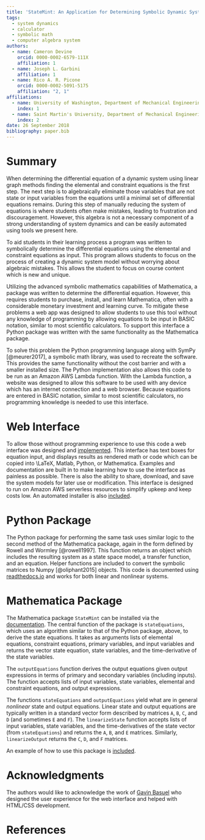 ```yaml
---
title: 'StateMint: An Application for Determining Symbolic Dynamic System Models using Linear Graph Methods'
tags:
  - system dynamics
  - calculator
  - symbolic math
  - computer algebra system
authors:
  - name: Cameron Devine
    orcid: 0000-0002-6579-111X
    affiliation: 1
  - name: Joseph L. Garbini
    affiliation: 1
  - name: Rico A. R. Picone
    orcid: 0000-0002-5091-5175
    affiliation: "2, 1"
affiliations:
  - name: University of Washington, Department of Mechanical Engineering
    index: 1
  - name: Saint Martin's University, Department of Mechanical Engineering
    index: 2
date: 26 September 2018
bibliography: paper.bib
---
```


# Summary

When determining the differential equation of a dynamic system using linear graph methods finding the elemental and constraint equations is the first step.
The next step is to algebraically eliminate those variables that are not state or input variables from the equations until a minimal set of differential equations remains.
During this step of manually reducing the system of equations is where students often make mistakes, leading to frustration and discouragement.
However, this algebra is not a necessary component of a strong understanding of system dynamics and can be easily automated using tools we present here.


To aid students in their learning process a program was written to symbolically determine the differential equations using the elemental and constraint equations as input.
This program allows students to focus on the process of creating a dynamic system model without worrying about algebraic mistakes.
This allows the student to focus on course content which is new and unique.

Utilizing the advanced symbolic mathematics capabilities of Mathematica, a package was written to determine the differential equation.
However, this requires students to purchase, install, and learn Mathematica, often with a considerable monetary investment and learning curve.
To mitigate these problems a web app was designed to allow students to use this tool without any knowledge of programming by allowing equations to be input in BASIC notation, similar to most scientific calculators.
To support this interface a Python package was written with the same functionality as the Mathematica package.

To solve this problem the Python programming language along with SymPy [@meurer2017], a symbolic math library, was used to recreate the software.
This provides the same functionality without the cost barrier and with a smaller installed size.
The Python implementation also allows this code to be run as an Amazon AWS Lambda function.
With the Lambda function, a website was designed to allow this software to be used with any device which has an internet connection and a web browser.
Because equations are entered in BASIC notation, similar to most scientific calculators, no programming knowledge is needed to use this interface.

# Web Interface

To allow those without programming experience to use this code a web interface was designed and [implemented](http://statum.camerondevine.me/).
This interface has text boxes for equation input, and displays results as rendered math or code which can be copied into \LaTeX, Matlab, Python, or Mathematica.
Examples and documentation are built in to make learning how to use the interface as painless as possible.
There is also the ability to share, download, and save the system models for later use or modification.
This interface is designed to run on Amazon AWS serverless resources to simplify upkeep and keep costs low.
An automated installer is also [included](https://github.com/CameronDevine/Statum/tree/master/web).

# Python Package

The Python package for performing the same task uses similar logic to the second method of the Mathematica package, again in the form defined by Rowell and Wormley [@rowell1997].
This function returns an object which includes the resulting system as a state space model, a transfer function, and an equation.
Helper functions are included to convert the symbolic matrices to Numpy [@oliphant2015] objects.
This code is documented using [readthedocs.io](https://statum.readthedocs.io/en/latest/) and works for both linear and nonlinear systems.

# Mathematica Package

The Mathematica package `StateMint` can be installed via the [documentation](https://github.com/CameronDevine/Statum/blob/master/mathematica/README.md). The central function of the package is `stateEquations`, which uses an algorithm similar to that of the Python package, above, to derive the state equations. It takes as arguments lists of elemental equations, constraint equations, primary variables, and input variables and returns the vector state equation, state variables, and the time-derivative of the state variables.

The `outputEquations` function derives the output equations given output expressions in terms of primary and secondary variables (including inputs). The function accepts lists of input variables, state variables, elemental and constraint equations, and output expressions.

The functions `stateEquations` and `outputEquations` yield what are in general *nonlinear* state and output equations. Linear state and output equations are typically written in a standard vector form described by matrices `A`, `B`, `C`, and `D` (and sometimes `E` and `F`). The `linearizeState` function accepts lists of input variables, state variables, and the time-derivatives of the state vector (from `stateEquations`) and returns the `A`, `B`, and `E` matrices. Similarly, `linearizeOutput` returns the `C`, `D`, and `F` matrices.

An example of how to use this package is [included](https://github.com/CameronDevine/Statum/blob/master/mathematica/Example.nb).

# Acknowledgments

The authors would like to acknowledge the work of [Gavin Basuel](https://www.gavinbasuel.com/) who designed the user experience for the web interface and helped with HTML/CSS development.

# References

<!--stackedit_data:
eyJkaXNjdXNzaW9ucyI6eyJTUjhYckl2em11VWpGY1paIjp7In
N0YXJ0Ijo2NjUsImVuZCI6ODIwLCJ0ZXh0IjoiV2hlbiBkZXRl
cm1pbmluZyB0aGUgZGlmZmVyZW50aWFsIGVxdWF0aW9uIG9mIG
EgZHluYW1pYyBzeXN0ZW0gdXNpbmcgbGluZWFyIGdyYeKApiJ9
LCJleVB3U3hGS1pTN3ViaWxuIjp7InN0YXJ0IjoxMTM3LCJlbm
QiOjExMzcsInRleHQiOiJXaGVuIGxlYXJuaW5nIHN5c3RlbSBk
eW5hbWljcywgc3R1ZGVudHMgd29yayBtYW55IHByb2JsZW1zIG
FzIGEgcGFydCBvZiB0aGVpciBj4oCmIn0sImtJdEwxUVZCSEl5
a21UQnQiOnsic3RhcnQiOjEyOTIsImVuZCI6MTQ2MywidGV4dC
I6IlRvIGFpZCBzdHVkZW50cyBpbiB0aGVpciBsZWFybmluZyBw
cm9jZXNzIGEgcHJvZ3JhbSB3YXMgd3JpdHRlbiB0byBzeW1ib2
xpY2FsbHnigKYifSwicngyTHVtZGNLVkVpMmZVSyI6eyJzdGFy
dCI6MjM5MiwiZW5kIjoyMzk2LCJ0ZXh0IjoidXNlZCJ9LCJFVV
JPRjRhRjdCQjd0OERKIjp7InN0YXJ0Ijo0MzAwLCJlbmQiOjQz
OTAsInRleHQiOiJbZG9jdW1lbnRhdGlvbl0oKSJ9LCJ2QWlBMU
tnQUJta1lPY01lIjp7InN0YXJ0IjoyMTA5LCJlbmQiOjIxMjMs
InRleHQiOiJCQVNJQyBub3RhdGlvbiJ9fSwiY29tbWVudHMiOn
siUnlMamsycUxjcjhEczhKZCI6eyJkaXNjdXNzaW9uSWQiOiJT
UjhYckl2em11VWpGY1paIiwic3ViIjoiZ286MTAyOTA1NDM1NT
MwODk2NDc0ODAwIiwidGV4dCI6IkknbSBhIGJpZyBiZWxpZXZl
ciB0aGF0IHlvdXIgZmlyc3Qgc2VudGVuY2Ugc2hvdWxkIHRyeS
B0byBjb252ZXkgdGhlIG1haW4gcG9pbnQgb2YgeW91ciBwYXBl
ci4gVGhpcyBpcyBtb3JlIG9mIGFuIFwiaW50cm9kdWN0aW9uXC
Igc2VjdGlvbiBzZW50ZW5jZSwgYXMgYXJlIHRob3NlIHRoYXQg
Zm9sbG93IGl0LiBQZXJoYXBzIHRoaXMgKmlzKiBlZmZlY3Rpdm
VseSB0aGUgaW50cm9kdWN0aW9uIGFuZCB0aGVyZSdzIGEgc2Vw
YXJhdGUgYWJzdHJhY3QgLi4uIGlmIHNvLCB0aGF0J3MgZmluZS
4iLCJjcmVhdGVkIjoxNTQzNzE5MTAyODMwfSwiemRod2NNWmll
RFdySXBrQyI6eyJkaXNjdXNzaW9uSWQiOiJTUjhYckl2em11VW
pGY1paIiwic3ViIjoiZ286MTAyOTA1NDM1NTMwODk2NDc0ODAw
IiwidGV4dCI6IkknbSBnb2luZyB0byBjb250aW51ZSBjb21tZW
50aW5nIGFzIGlmIHRoaXMgdGV4dCBpcyBwcmVjZWRlZCBieSBh
biBhYnN0cmFjdCBvZiBzb21lIHNvcnQuIiwiY3JlYXRlZCI6MT
U0MzcxOTIwMTgwOH0sInViZHFOaFdTbXRHVWtTV2UiOnsiZGlz
Y3Vzc2lvbklkIjoiZXlQd1N4RktaUzd1YmlsbiIsInN1YiI6Im
dvOjEwMjkwNTQzNTUzMDg5NjQ3NDgwMCIsInRleHQiOiJJIHRo
aW5rIGFkZGluZyBhIHBocmFzZSB0byB0aGUgcHJlY2VkaW5nIH
NlbnRlbmNlIGNvdWxkIGNhcHR1cmUgd2hhdCB5b3UncmUgdHJ5
aW5nIHRvIHNheSwgaGVyZS4gU29tZXRoaW5nIGxpa2UgXCIuLi
4gbWFrZSBtaXN0YWtlcywgd2hpY2ggbGVhZCB0byBmcnVzdHJh
dGlvbiBhbmQgZGlzY291cmFnZW1lbnQgd2hlbiBtYW51YWxseS
ByZWR1Y2luZyB0aGUgc3lzdGVtIG9mIGVxdWF0aW9ucy5cIiIs
ImNyZWF0ZWQiOjE1NDM3MTk2MTA2ODd9LCI0QnJjTmpzRGx4U2
JMbE02Ijp7ImRpc2N1c3Npb25JZCI6ImtJdEwxUVZCSEl5a21U
QnQiLCJzdWIiOiJnbzoxMDI5MDU0MzU1MzA4OTY0NzQ4MDAiLC
J0ZXh0IjoiV2UgY2FuIG5vdyBiZSBtb3JlIHNwZWNpZmljLCBo
ZXJlLiBXZSBoYXZlIGFscmVhZHkgaW50cm9kdWNlZCB0aGUgZX
F1YXRpb25zIGFuZCB0aGUgdGFzayBvZiBhdXRvbWF0aW9uLiIs
ImNyZWF0ZWQiOjE1NDM3MjAwNjM2OTJ9LCI0b3hyUnNoRklpY0
0yRU9PIjp7ImRpc2N1c3Npb25JZCI6InJ4Mkx1bWRjS1ZFaTJm
VUsiLCJzdWIiOiJnbzoxMDI5MDU0MzU1MzA4OTY0NzQ4MDAiLC
J0ZXh0IjoiSXQncyBiZXN0IHRvIGF2b2lkIFwidXNlZFwiIC4u
LiBhbmQgZXZlbiBiZXR0ZXIgdG8gYXZvaWQgdGhlIHBocmFzaW
5nIHRoYXQgbGVhZCB0byBpdC4gRS5nLiB0aGlzIHNlbnRlbmNl
IGNvdWxkIGJlIFwiRm9yIHRoZXNlIHJlYXNvbnMsIGEgdmVyc2
lvbiBvZiB0aGUgc29mdHdhcmUgd3JpdHRlbiBpbiB0aGUgUHl0
aG9uIC4uLi5cIiIsImNyZWF0ZWQiOjE1NDM3MjA2NjU5MDZ9LC
JFdWlEYVhrOW5YZWVtR2pSIjp7ImRpc2N1c3Npb25JZCI6IkVV
Uk9GNGFGN0JCN3Q4REoiLCJzdWIiOiJnbzoxMDI5MDU0MzU1Mz
A4OTY0NzQ4MDAiLCJ0ZXh0IjoiSSdtIGFmcmFpZCB0byBoYXJk
Y29kZSB0aGUgdXJsLCBlc3BlY2lhbGx5IGlmIHdlJ3JlIGNoYW
5naW5nIHRvIFN0YXRlTWludCAuLi4iLCJjcmVhdGVkIjoxNTQz
Nzc2ODIwMjE1fSwiNkJONGM1bXdyVWlGZ2JFQiI6eyJkaXNjdX
NzaW9uSWQiOiJFVVJPRjRhRjdCQjd0OERKIiwic3ViIjoiZ2g6
MTAzOTQ4OTYiLCJ0ZXh0IjoiV2hlbiBJIGNoYW5nZWQgdGhlIG
5hbWUgbGFzdCB0aW1lIEkgZGlkIGEgdGV4dCBzZWFyY2ggaW4g
YWxsIGZpbGVzIGZvciBTdGF0ZU1vZGVsUm5ELiBXaGVuIEkgY2
hhbmdlIHRvIFN0YXRlTWludCBJIGNhbiBzaW1wbHkgc2VhcmNo
IGZvciBhbnkgZmlsZXMgd2hpY2ggaW5jbHVkZSBlaXRoZXIgU3
RhdGVNb2RlbFJuRCBvciBTdGF0dW0gYW5kIGNoYW5nZSB0aG9z
ZS4iLCJjcmVhdGVkIjoxNTQzODgyMDEzODMwfSwiRXVPVXZiRm
lINXFUbktRMCI6eyJkaXNjdXNzaW9uSWQiOiJ2QWlBMUtnQUJt
a1lPY01lIiwic3ViIjoiZ2g6MTAzOTQ4OTYiLCJ0ZXh0IjoiU2
hvdWxkIHdlIGNpdGUgQkFTSUMgbm90YXRpb24/IEkgZm91bmQg
aXQgb24gV2lraXBlZGlhLCAgXG5baHR0cHM6Ly9lbi53aWtpcG
VkaWEub3JnL3dpa2kvQ2FsY3VsYXRvcl9pbnB1dF9tZXRob2Rz
I0JBU0lDX25vdGF0aW9uXShodHRwczovL2VuLndpa2lwZWRpYS
5vcmcvd2lraS9DYWxjdWxhdG9yX2lucHV0X21ldGhvZHMjQkFT
SUNfbm90YXRpb24pIiwiY3JlYXRlZCI6MTU0Mzk1Mzc1NDY0OX
19LCJoaXN0b3J5IjpbNjcwNDQ3NzEsLTIyOTEzNTc2OSwtMTEy
MzM5MjA1NCwtODg3MzAxODIsMjEwMTkyNDY4NSw2MDIwNzk3OD
AsMTA4NTMwNzM4MiwtMTQ1MTc3OTQyMywtMTAwOTk1ODAyNyw0
ODQyNDgyMTgsMTEzMjIyMzg5MywtNTYwMzg3MjU1LC0zMzI2Mj
E3MDYsMTY4MjUzMDQ5MywtMTQ5MjkwOTU3LDQyMzY2MDExLC0y
NTY5NjU4MzcsLTEyMDE5MTA0NTIsMjA5ODc3NTk2MF19
-->